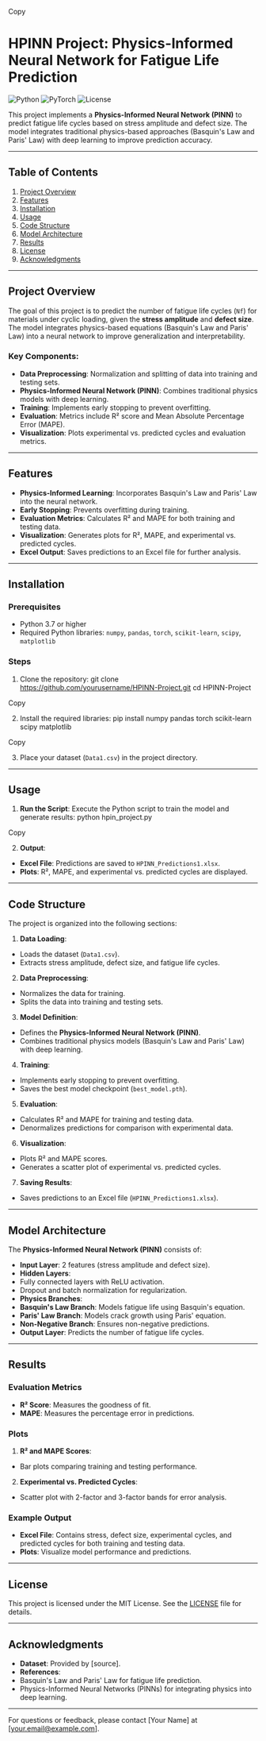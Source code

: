 
Copy
# HPINN Project: Physics-Informed Neural Network for Fatigue Life Prediction

![Python](https://img.shields.io/badge/Python-3.7%2B-blue)
![PyTorch](https://img.shields.io/badge/PyTorch-1.10%2B-orange)
![License](https://img.shields.io/badge/License-MIT-green)

This project implements a **Physics-Informed Neural Network (PINN)** to predict fatigue life cycles based on stress amplitude and defect size. The model integrates traditional physics-based approaches (Basquin's Law and Paris' Law) with deep learning to improve prediction accuracy.

---

## Table of Contents
1. [Project Overview](#project-overview)
2. [Features](#features)
3. [Installation](#installation)
4. [Usage](#usage)
5. [Code Structure](#code-structure)
6. [Model Architecture](#model-architecture)
7. [Results](#results)
8. [License](#license)
9. [Acknowledgments](#acknowledgments)

---

## Project Overview

The goal of this project is to predict the number of fatigue life cycles (`Nf`) for materials under cyclic loading, given the **stress amplitude** and **defect size**. The model integrates physics-based equations (Basquin's Law and Paris' Law) into a neural network to improve generalization and interpretability.

### Key Components:
- **Data Preprocessing**: Normalization and splitting of data into training and testing sets.
- **Physics-Informed Neural Network (PINN)**: Combines traditional physics models with deep learning.
- **Training**: Implements early stopping to prevent overfitting.
- **Evaluation**: Metrics include R² score and Mean Absolute Percentage Error (MAPE).
- **Visualization**: Plots experimental vs. predicted cycles and evaluation metrics.

---

## Features

- **Physics-Informed Learning**: Incorporates Basquin's Law and Paris' Law into the neural network.
- **Early Stopping**: Prevents overfitting during training.
- **Evaluation Metrics**: Calculates R² and MAPE for both training and testing data.
- **Visualization**: Generates plots for R², MAPE, and experimental vs. predicted cycles.
- **Excel Output**: Saves predictions to an Excel file for further analysis.

---

## Installation

### Prerequisites
- Python 3.7 or higher
- Required Python libraries: `numpy`, `pandas`, `torch`, `scikit-learn`, `scipy`, `matplotlib`

### Steps
1. Clone the repository:
git clone https://github.com/yourusername/HPINN-Project.git
cd HPINN-Project

Copy

2. Install the required libraries:
pip install numpy pandas torch scikit-learn scipy matplotlib

Copy

3. Place your dataset (`Data1.csv`) in the project directory.

---

## Usage

1. **Run the Script**:
Execute the Python script to train the model and generate results:
python hpin_project.py

Copy

2. **Output**:
- **Excel File**: Predictions are saved to `HPINN_Predictions1.xlsx`.
- **Plots**: R², MAPE, and experimental vs. predicted cycles are displayed.

---

## Code Structure

The project is organized into the following sections:

1. **Data Loading**:
- Loads the dataset (`Data1.csv`).
- Extracts stress amplitude, defect size, and fatigue life cycles.

2. **Data Preprocessing**:
- Normalizes the data for training.
- Splits the data into training and testing sets.

3. **Model Definition**:
- Defines the **Physics-Informed Neural Network (PINN)**.
- Combines traditional physics models (Basquin's Law and Paris' Law) with deep learning.

4. **Training**:
- Implements early stopping to prevent overfitting.
- Saves the best model checkpoint (`best_model.pth`).

5. **Evaluation**:
- Calculates R² and MAPE for training and testing data.
- Denormalizes predictions for comparison with experimental data.

6. **Visualization**:
- Plots R² and MAPE scores.
- Generates a scatter plot of experimental vs. predicted cycles.

7. **Saving Results**:
- Saves predictions to an Excel file (`HPINN_Predictions1.xlsx`).

---

## Model Architecture

The **Physics-Informed Neural Network (PINN)** consists of:
- **Input Layer**: 2 features (stress amplitude and defect size).
- **Hidden Layers**:
- Fully connected layers with ReLU activation.
- Dropout and batch normalization for regularization.
- **Physics Branches**:
- **Basquin's Law Branch**: Models fatigue life using Basquin's equation.
- **Paris' Law Branch**: Models crack growth using Paris' equation.
- **Non-Negative Branch**: Ensures non-negative predictions.
- **Output Layer**: Predicts the number of fatigue life cycles.

---

## Results

### Evaluation Metrics
- **R² Score**: Measures the goodness of fit.
- **MAPE**: Measures the percentage error in predictions.

### Plots
1. **R² and MAPE Scores**:
- Bar plots comparing training and testing performance.
2. **Experimental vs. Predicted Cycles**:
- Scatter plot with 2-factor and 3-factor bands for error analysis.

### Example Output
- **Excel File**: Contains stress, defect size, experimental cycles, and predicted cycles for both training and testing data.
- **Plots**: Visualize model performance and predictions.

---

## License

This project is licensed under the MIT License. See the [LICENSE](LICENSE) file for details.

---

## Acknowledgments

- **Dataset**: Provided by [source].
- **References**:
- Basquin's Law and Paris' Law for fatigue life prediction.
- Physics-Informed Neural Networks (PINNs) for integrating physics into deep learning.

---

For questions or feedback, please contact [Your Name] at [your.email@example.com].
